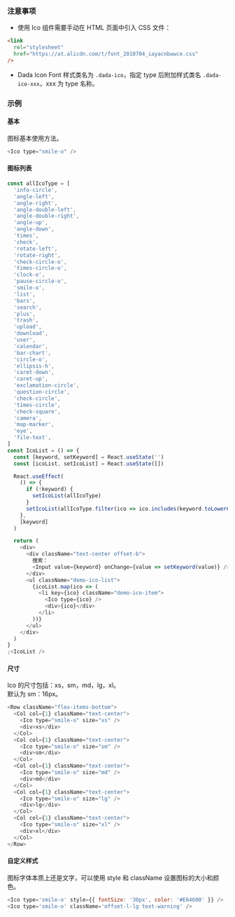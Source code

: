 ### 注意事项

- 使用 Ico 组件需要手动在 HTML 页面中引入 CSS 文件：

```html
<link
  rel="stylesheet"
  href="https://at.alicdn.com/t/font_2010704_iayacnbwwce.css"
/>
```

- Dada Icon Font 样式类名为 `.dada-ico`，指定 type 后附加样式类名 `.dada-ico-xxx`，xxx 为 type 名称。

### 示例

#### 基本

图标基本使用方法。

```js
<Ico type="smile-o" />
```

#### 图标列表

<style type='text/css'>
.demo-ico-list {
  list-style: none;
  padding: 0;
  margin: 0;
}
.demo-ico-item {
  display: inline-block;
  width: 150px;
  text-align: center;
  cursor: pointer;
  padding: 20px 0;
}
.demo-ico-item:hover {
  background-color: #F5F5F5;
}
</style>

```javascript
const allIcoType = [
  'info-circle',
  'angle-left',
  'angle-right',
  'angle-double-left',
  'angle-double-right',
  'angle-up',
  'angle-down',
  'times',
  'check',
  'rotate-left',
  'rotate-right',
  'check-circle-o',
  'times-circle-o',
  'clock-o',
  'pause-circle-o',
  'smile-o',
  'list',
  'bars',
  'search',
  'plus',
  'trash',
  'upload',
  'download',
  'user',
  'calendar',
  'bar-chart',
  'circle-o',
  'ellipsis-h',
  'caret-down',
  'caret-up',
  'exclamation-circle',
  'question-circle',
  'check-circle',
  'times-circle',
  'check-square',
  'camera',
  'map-marker',
  'eye',
  'file-text',
]
const IcoList = () => {
  const [keyword, setKeyword] = React.useState('')
  const [icoList, setIcoList] = React.useState([])

  React.useEffect(
    () => {
      if (!keyword) {
        setIcoList(allIcoType)
      }
      setIcoList(allIcoType.filter(ico => ico.includes(keyword.toLowerCase())))
    },
    [keyword]
  )

  return (
    <div>
      <div className="text-center offset-b">
        搜索：
        <Input value={keyword} onChange={value => setKeyword(value)} />
      </div>
      <ul className="demo-ico-list">
        {icoList.map(ico => (
          <li key={ico} className="demo-ico-item">
            <Ico type={ico} />
            <div>{ico}</div>
          </li>
        ))}
      </ul>
    </div>
  )
}
;<IcoList />
```

#### 尺寸

Ico 的尺寸包括：xs，sm，md，lg，xl。<br/>
默认为 sm：16px。

```js
<Row className="flex-items-bottom">
  <Col col={1} className="text-center">
    <Ico type="smile-o" size="xs" />
    <div>xs</div>
  </Col>
  <Col col={1} className="text-center">
    <Ico type="smile-o" size="sm" />
    <div>sm</div>
  </Col>
  <Col col={1} className="text-center">
    <Ico type="smile-o" size="md" />
    <div>md</div>
  </Col>
  <Col col={1} className="text-center">
    <Ico type="smile-o" size="lg" />
    <div>lg</div>
  </Col>
  <Col col={1} className="text-center">
    <Ico type="smile-o" size="xl" />
    <div>xl</div>
  </Col>
</Row>
```

#### 自定义样式

图标字体本质上还是文字，可以使用 style 和 className 设置图标的大小和颜色。

```javascript
<Ico type='smile-o' style={{ fontSize: '30px', color: '#E64600' }} />
<Ico type='smile-o' className='offset-l-lg text-warning' />
```

